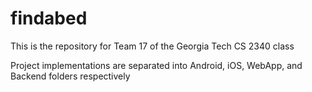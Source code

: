 # findabed
This is the repository for Team 17 of the Georgia Tech CS 2340 class

Project implementations are separated into Android, iOS, WebApp, and Backend folders respectively

